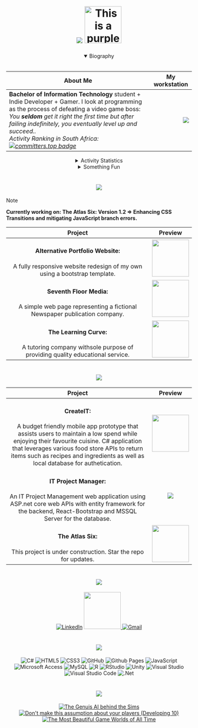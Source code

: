 <h1 align =center>
   <img src="https://see.fontimg.com/api/renderfont4/x3J88/eyJyIjoiZnMiLCJoIjo5OSwidyI6MTAwMCwiZnMiOjk5LCJmZ2MiOiIjQUEyM0RCIiwiYmdjIjoiI0ZGRkZGRiIsInQiOjF9/SGV5IFRoZXJlIEltIFRpbm8/magnific-chaos-personal-use-regular.png"> <img src="https://bengsfort.github.io/assets/pixel-art/MainCharacter_32x32_idle.gif" alt="This is a purple ninja" height=100px>
</h1>
<div align=center>

<details open>
   <summary> Biography</summary>
   <br>
   
|About Me|My workstation|
|---------|---------|
|<b>Bachelor of Information Technology</b> student + Indie Developer + Gamer. I look at programming as the process of defeating a video game boss: <i>You <b>seldom</b> get it right the first time but after failing indefinitely, you eventually level up and succeed..<br>Activity Ranking in South Africa:<br>[![committers.top badge](https://user-badge.committers.top/south_africa/PassionOverPain.svg)](https://user-badge.committers.top/south_africa/PassionOverPain)</i>|<img src="https://raw.githubusercontent.com/MicaelliMedeiros/micaellimedeiros/master/image/computer-illustration.png?r=z00" align=right>|

</details>


<details>
   <summary> Activity Statistics</summary>
   <br>
   
| Overall Statistics|
|:---:|
|![](https://github-readme-stats.vercel.app/api?username=PassionOverPain&theme=midnight-purple&hide_border=true&include_all_commits=true&count_private=true&show_icons=true&rank_icon=percentile&custom_title=Worldwide-GitHub-Stats)|

Personal Progress|
|:---:|
|![GitHub Streak](https://github-readme-streak-stats-n1v5.vercel.app?user=PassionOverPain&theme=midnight-purple&hide_border=true&date_format=M%20j%5B%2C%20Y%5D&exclude_days=Wed%2CFri)|(https://git.io/streak-stats)

|Utilized Languages|
|---|
|![](https://github-readme-stats.vercel.app/api/top-langs/?username=PassionOverPain&theme=midnight-purple&hide_border=true&include_all_commits=false&count_private=true&layout=compact)|

</div>
</details>
<div align=center>

<details >
   <summary > Something Fun</summary>
   <br>
   <details >
   <summary > Want to see something cool?</summary>
      <br>
      <details >
   <summary > Are you sure ?</summary>
         <br>
         <details >
   <summary > Really Sure? </summary>
            <br>
            <details >
   <summary > There's no turning back after this...</summary>
               <br>
               <details >
   <summary > ...</summary>
                  <br>
                  <details >
   <summary > Boo!</summary>
                     <br>
                     <details >
   <summary > ... Haha.. Not funny ? No ? Fine here:</summary>
                        <br>
                        <a href="https://cdn.botpress.cloud/webchat/v2.2/shareable.html?configUrl=https://files.bpcontent.cloud/2024/12/06/17/20241206170532-B1MKLU7F.json" target="_blank">
                        Do NOT Click Me
                        </a> <br>
                       <b> You've been warned... </b>
</details>
</details>
</details>
</details>
</details>
</details>
</details>
</details>
   
<h1 align =center>
<img src="https://see.fontimg.com/api/renderfont4/x3J88/eyJyIjoiZnMiLCJoIjo5OSwidyI6MTAwMCwiZnMiOjk5LCJmZ2MiOiIjQUEyM0RCIiwiYmdjIjoiI0ZGRkZGRiIsInQiOjF9/U2ltcGxlIHdlYnNpdGUgcHJvamVjdHM6/magnific-chaos-personal-use-regular.png">
  </h1>

  </div>
  
> [!NOTE]
> <b> Currently working on: The Atlas Six: Version 1.2 => Enhancing CSS Transitions and mitigating JavaScript branch errors.</b>

<div align=center>

 | Project | Preview |
 |:---------:|:---------:|
|<h4>Alternative Portfolio Website:</h4> A fully responsive website redesign of my own using a bootstrap template.|<a href="https://passionoverpain.github.io/WebDev-website/" title="My Portfolio Redesign" ><img src="https://github.com/user-attachments/assets/109fbd73-2046-4474-994a-f1b2119672c0?raw=true" height=100px ></a>|
|<h4>Seventh Floor Media:</h4> A simple web page representing a fictional Newspaper publication company.|<a href="https://passionoverpain.github.io/SeventhFloorMedia" title="Seventh Floor Media" ><img src="https://github.com/PassionOverPain/Tinotenda-Mhedziso/blob/main/Images/SeventhFloorMedia.webp?raw=true" height=100px></a>|
|<h4>The Learning Curve:</h4> A tutoring company withsole purpose of providing quality educational service.|<a href="https://passionoverpain.github.io/TheLearningCurve/" title="The Learning Curve" ><img src="https://github.com/PassionOverPain/Tinotenda-Mhedziso/blob/main/Images/TheLearningCurve.webp?raw=true" height=100px></a>|


<h1 align =center>
<img src="https://see.fontimg.com/api/rf5/x3J88/ZWE0MjI4NDJjYTkzNGUwN2E4NTA5ZTJhMDY0ZmNkNmYudHRm/TW9yZSBDb21wbGV4IEFwcGxpY2F0aW9ucw/magnific-chaos-personal-use-regular.png?r=fs&h=80&w=1000&fg=9413B3&bg=FFFFFF&tb=1&s=80">
  </h1>


 | Project | Preview |
 |:---------:|:---------:|
|<h4>CreateIT:</h4> A budget friendly mobile app prototype that assists users to maintain a low spend while enjoying their favourite cuisine. C# application that leverages various food store APIs to return items such as recipes and ingredients as well as local database for authetication.|<a href="https://github.com/PassionOverPain/CreateTech" title="CreateIT" ><img src="https://github.com/user-attachments/assets/5d00303f-ef0a-40e7-b66c-2a5964f05c00?raw=true" height=100px ></a>|
|<h4>IT Project Manager:</h4> An IT Project Management web application using ASP.net core web APIs with entity framework for the backend, React-Bootstrap and MSSQL Server for the database.|<a href="https://github.com/PassionOverPain/IWDV202-WebApp" title="IT Project Manager" ><img src="https://raw.githubusercontent.com/MicaelliMedeiros/micaellimedeiros/master/image/computer-illustration.png?r=z00"></a>|
|<h4>The Atlas Six:</h4> This project is under construction. Star the repo for updates.|<a href="https://github.com/PassionOverPain/TheAtlasSix1" title="The Atlas Six" ><img src="https://github.com/user-attachments/assets/27cd58cf-1b8f-494b-9268-a1b56fc06544?raw=true" height=100px></a>|
  
<h1 align =center>
<img src="https://see.fontimg.com/api/renderfont4/x3J88/eyJyIjoiZnMiLCJoIjo5OSwidyI6MTAwMCwiZnMiOjk5LCJmZ2MiOiIjQUEyM0RCIiwiYmdjIjoiI0ZGRkZGRiIsInQiOjF9/U29jaWFsIFBhZ2Vz/magnific-chaos-personal-use-regular.png">
  </h1>

     
[![LinkedIn](https://img.shields.io/badge/linkedin-%230077B5.svg?style=for-the-badge&logo=linkedin&logoColor=white)](https://www.linkedin.com/in/tinotenda-mhedziso/)
<a href="https://tinotenda-mhedziso.pages.dev" title="My portfolio website">
  <img src="https://github.com/PassionOverPain/Tinotenda-Mhedziso/blob/main/Images/cat.gif?raw=true" height=100px >
  </a>
[![Gmail](https://img.shields.io/badge/Gmail-D14836?style=for-the-badge&logo=gmail&logoColor=white)](mailto:tinomhedziso@gmail.com)


<h1 align =center>
<img src="https://see.fontimg.com/api/renderfont4/x3J88/eyJyIjoiZnMiLCJoIjo5OSwidyI6MTAwMCwiZnMiOjk5LCJmZ2MiOiIjQUEyM0RCIiwiYmdjIjoiI0ZGRkZGRiIsInQiOjF9/TXkgVGVjaCBTdGFjaw/magnific-chaos-personal-use-regular.png">
  </h1>
  
![C#](https://img.shields.io/badge/c%23-%23239120.svg?style=for-the-badge&logo=csharp&logoColor=white)
![HTML5](https://img.shields.io/badge/html5-%23E34F26.svg?style=for-the-badge&logo=html5&logoColor=white)
![CSS3](https://img.shields.io/badge/css3-%231572B6.svg?style=for-the-badge&logo=css3&logoColor=white)
![GitHub](https://img.shields.io/badge/github-%23121011.svg?style=for-the-badge&logo=github&logoColor=white)
![Github Pages](https://img.shields.io/badge/github%20pages-121013?style=for-the-badge&logo=github&logoColor=white)
![JavaScript](https://img.shields.io/badge/javascript-%23323330.svg?style=for-the-badge&logo=javascript&logoColor=%23F7DF1E)
![Microsoft Access](https://img.shields.io/badge/Microsoft_Access-A4373A?style=for-the-badge&logo=microsoft-access&logoColor=white)
![MySQL](https://img.shields.io/badge/mysql-4479A1.svg?style=for-the-badge&logo=mysql&logoColor=white)
![R](https://img.shields.io/badge/r-%23276DC3.svg?style=for-the-badge&logo=r&logoColor=white)
![RStudio](https://img.shields.io/badge/RStudio-4285F4?style=for-the-badge&logo=rstudio&logoColor=white)
![Unity](https://img.shields.io/badge/unity-%23000000.svg?style=for-the-badge&logo=unity&logoColor=white)
![Visual Studio](https://img.shields.io/badge/Visual%20Studio-5C2D91.svg?style=for-the-badge&logo=visual-studio&logoColor=white)
![Visual Studio Code](https://img.shields.io/badge/Visual%20Studio%20Code-0078d7.svg?style=for-the-badge&logo=visual-studio-code&logoColor=white)
![.Net](https://img.shields.io/badge/.NET-5C2D91?style=for-the-badge&logo=.net&logoColor=white)

 



<h1 align =center>
<img src="https://see.fontimg.com/api/renderfont4/x3J88/eyJyIjoiZnMiLCJoIjo5OSwidyI6MTAwMCwiZnMiOjk5LCJmZ2MiOiIjQUEyM0RCIiwiYmdjIjoiI0ZGRkZGRiIsInQiOjF9/SW50ZXJlc3RpbmcgVGVjaCBUYWxrcw/magnific-chaos-personal-use-regular.png">
  </h1>

   
[![The Genuis AI behind the Sims](https://ytcards.demolab.com/?id=9gf2MT-IOsg&title=The+Genius+AI+Behind+The+Sims&lang=en&timestamp=1688076000&background_color=%230d1117&title_color=%23ffffff&stats_color=%23dedede&max_title_lines=1&width=250&border_radius=5&duration=1297 "The Genius AI Behind The Sims")](https://www.youtube.com/watch?v=9gf2MT-IOsg&ab_channel=GameMaker%27sToolkit)
[![Don't make this assumption about your players (Developing 10)](https://ytcards.demolab.com/?id=2G84mU3WPaE&title=Don't+make+this+assumption+about+your+players&lang=en&timestamp=1680472800&background_color=%230d1117&title_color=%23ffffff&stats_color=%23dedede&max_title_lines=1&width=250&border_radius=5&duration=1054 "Don't make this assumption about your players")](https://www.youtube.com/watch?v=2G84mU3WPaE&t=885s&ab_channel=GameMaker%27sToolkit)
[![The Most Beautiful Game Worlds of All Time](https://ytcards.demolab.com/?id=Q8_41m0Svvk&title=The+Most+Beautiful+Game+Worlds+of+All+Time&lang=en&timestamp=1699135200&background_color=%230d1117&title_color=%23ffffff&stats_color=%23dedede&max_title_lines=1&width=250&border_radius=5&duration=3563 "The Most Beautiful Game Worlds of All Time")](https://www.youtube.com/watch?v=Q8_41m0Svvk&t=29s&ab_channel=FranklyGaming)

</div>

